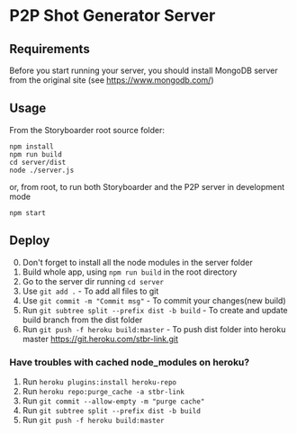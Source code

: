 # P2P Shot Generator Server

## Requirements

Before you start running your server, you should install MongoDB server from the original site (see https://www.mongodb.com/)

## Usage

From the Storyboarder root source folder:

    npm install
    npm run build
    cd server/dist
    node ./server.js

or, from root, to run both Storyboarder and the P2P server in development mode

    npm start

## Deploy

0. Don't forget to install all the node modules in the server folder
1. Build whole app, using `npm run build` in the root directory
2. Go to the server dir running `cd server`
3. Use `git add .` - To add all files to git
4. Use `git commit -m "Commit msg"` - To commit your changes(new build)
5. Run `git subtree split --prefix dist -b build` - To create and update build branch from the dist folder
6. Run `git push -f heroku build:master` - To push dist folder into heroku master https://git.heroku.com/stbr-link.git

### Have troubles with cached node_modules on heroku?

1. Run `heroku plugins:install heroku-repo`
2. Run `heroku repo:purge_cache -a stbr-link`
3. Run `git commit --allow-empty -m "purge cache"`
4. Run `git subtree split --prefix dist -b build`
5. Run `git push -f heroku build:master`

